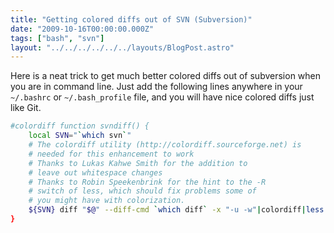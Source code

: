 ```yaml
---
title: "Getting colored diffs out of SVN (Subversion)"
date: "2009-10-16T00:00:00.000Z"
tags: ["bash", "svn"]
layout: "../../../../../../layouts/BlogPost.astro"
---
```


Here is a neat trick to get much better colored diffs out of subversion when you are in command line. Just add the following lines anywhere in your `~/.bashrc` or `~/.bash_profile` file, and you will have nice colored diffs just like Git.

```bash
#colordiff function svndiff() {
    local SVN="`which svn`"
    # The colordiff utility (http://colordiff.sourceforge.net) is
    # needed for this enhancement to work
    # Thanks to Lukas Kahwe Smith for the addition to
    # leave out whitespace changes
    # Thanks to Robin Speekenbrink for the hint to the -R
    # switch of less, which should fix problems some of
    # you might have with colorization.
    ${SVN} diff "$@" --diff-cmd `which diff` -x "-u -w"|colordiff|less -R
}
```
